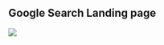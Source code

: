 ## Google Search Landing page
<a target="_blank" href="https://anproducts.netlify.app/">
	<img src="https://res.cloudinary.com/dile8hu1p/image/upload/v1645058612/websites/nyt_gb8o8g.png"  >
</a>